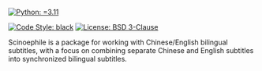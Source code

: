 [![Python: =3.11](https://img.shields.io/badge/python-3.11-green.svg)](https://docs.python.org/3/whatsnew/3.11.html)


[![Code Style: black](https://img.shields.io/badge/code%20style-black-000000.svg)](https://github.com/psf/black)
[![License: BSD 3-Clause](https://img.shields.io/badge/license-BSD%203--Clause-blue.svg)](https://opensource.org/licenses/BSD-3-Clause)

Scinoephile is a package for working with Chinese/English bilingual subtitles, with a 
focus on combining separate Chinese and English subtitles into synchronized bilingual
subtitles.
